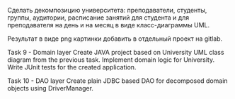 Cделать декомпозицию университета: преподаватели, студенты, группы, аудитории, расписание занятий для студента и для преподавателя на день и на месяц в виде класс-диаграммы UML.

Результат в виде png картинки добавить в отдельный проект на gitlab.

Task 9 - Domain layer Create JAVA project based on University UML class diagram from the previous task. Implement domain logic for University. Write JUnit tests for the created application.

Task 10 - DAO layer
Create plain JDBC based DAO for decomposed domain objects using DriverManager.

